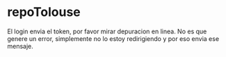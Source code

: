 # repoTolouse

El login envia el token, por favor mirar depuracion en linea. No es que genere un error, simplemente no lo estoy redirigiendo y por eso envia ese mensaje.
